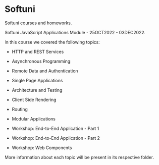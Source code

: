 # Softuni

Softuni courses and homeworks.

Softuni JavaScript Applications Module - 25OCT2022 - 03DEC2022.

In this course we covered the following topics:

- HTTP and REST Services

- Asynchronous Programming

- Remote Data and Authentication

- Single Page Applications

- Architecture and Testing

- Client Side Rendering

- Routing

- Modular Applications

- Workshop: End-to-End Application - Part 1

- Workshop: End-to-End Application - Part 2

- Workshop: Web Components

More information about each topic will be present in its respective folder.